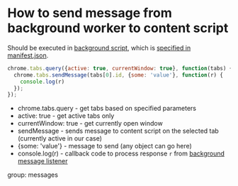 # How to send message from background worker to content script

Should be executed in [background script](https://developer.chrome.com/docs/extensions/mv3/background_pages/),
which is [specified in manifest.json](/chrome-extension/background_script).

```javascript
chrome.tabs.query({active: true, currentWindow: true}, function(tabs) {
  chrome.tabs.sendMessage(tabs[0].id, {some: 'value'}, function(r) {
    console.log(r)
  });
});
```

- chrome.tabs.query - get tabs based on specified parameters
- active: true - get active tabs only
- currentWindow: true - get currently open window
- sendMessage - sends message to content script on the selected tab (currently active in our case)
- {some: 'value'} - message to send (any object can go here)
- console.log(r) - callback code to process response `r` from [background message listener](/chrome-extension/listen_message_bg)

group: messages




